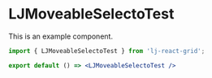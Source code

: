 # LJMoveableSelectoTest

This is an example component.

```jsx
import { LJMoveableSelectoTest } from 'lj-react-grid';

export default () => <LJMoveableSelectoTest />
```
